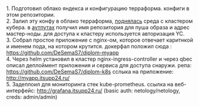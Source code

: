 <br>1. Подготовил облако яндекса и конфигурацию терраформа. конфиги в этом репозитории.
<br>2. Залил эту конфу в облако терраформа, [поднялась](terracloud.png) среда с кластером кубера. в [аутпутах](outputs.png) получил имя репозитория для пуша образа и адрес мастер-ноды. для доступа к кластеру используется авторизация YC.
<br>3. Собрал простое приложение с nginx-ом, которое отвечает каритнкой и именем пода, на котором крутится. докерфал положил сюда : https://github.com/DeSemaS7/diplom-myapp
<br>4. Через helm установил в кластер nginx-ingress-controller и через qbec описал деплоймент приложения и сервиса для доступа снаружи. репа:  https://github.com/DeSemaS7/diplom-k8s  сслыка на приложение: http://myapp.itsupp24.ru/
<br>5. Задеплоил для мониторинга стек kube-prometheus.  ссылка на веб-интерфейс: http://grafana.itsupp24.ru/  (basic auth: netology/netology, creds: admin/admin)
